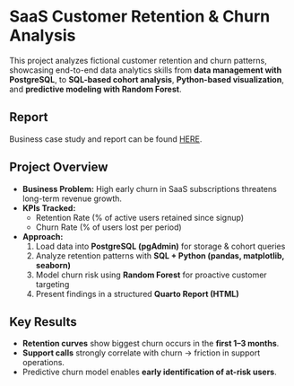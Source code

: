 # SaaS Customer Retention & Churn Analysis  

This project analyzes fictional customer retention and churn patterns, showcasing end-to-end data analytics skills from **data management with PostgreSQL**, to **SQL-based cohort analysis**, **Python-based visualization**, and **predictive modeling with Random Forest**.  

## Report  
Business case study and report can be found [HERE](https://dariakhv.github.io/saas_churn_subscription/report/retention_report.html).

## Project Overview  
- **Business Problem:** High early churn in SaaS subscriptions threatens long-term revenue growth.  
- **KPIs Tracked:**  
  - Retention Rate (% of active users retained since signup)  
  - Churn Rate (% of users lost per period)  
- **Approach:**  
  1. Load data into **PostgreSQL (pgAdmin)** for storage & cohort queries  
  2. Analyze retention patterns with **SQL + Python (pandas, matplotlib, seaborn)**  
  3. Model churn risk using **Random Forest** for proactive customer targeting  
  4. Present findings in a structured **Quarto Report (HTML)**  

## Key Results  
- **Retention curves** show biggest churn occurs in the **first 1–3 months**.  
- **Support calls** strongly correlate with churn → friction in support operations.  
- Predictive churn model enables **early identification of at-risk users**.  